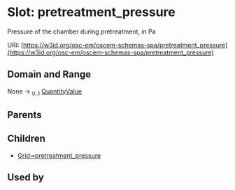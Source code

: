 
# Slot: pretreatment_pressure

Pressure of the chamber during pretreatment, in Pa

URI: [https://w3id.org/osc-em/oscem-schemas-spa/pretreatment_pressure](https://w3id.org/osc-em/oscem-schemas-spa/pretreatment_pressure)


## Domain and Range

None &#8594;  <sub>0..1</sub> [QuantityValue](QuantityValue.md)

## Parents


## Children

 *  [Grid➞pretreatment_pressure](Grid_pretreatment_pressure.md)

## Used by

